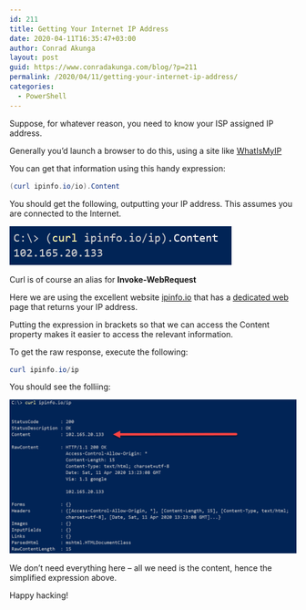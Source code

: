 ```yaml
---
id: 211
title: Getting Your Internet IP Address
date: 2020-04-11T16:35:47+03:00
author: Conrad Akunga
layout: post
guid: https://www.conradakunga.com/blog/?p=211
permalink: /2020/04/11/getting-your-internet-ip-address/
categories:
  - PowerShell
---
```

Suppose, for whatever reason, you need to know your ISP assigned IP address.

Generally you’d launch a browser to do this, using a site like [WhatIsMyIP](https://www.whatismyip.com/)

You can get that information using this handy expression:

```powershell
(curl ipinfo.io/io).Content
```

You should get the following, outputting your IP address. This assumes you are connected to the Internet.

![](images/2020/04/IP-Address-1.png)

Curl is of course an alias for **Invoke-WebRequest**

Here we are using the excellent website [ipinfo.io](https://ipinfo.io/) that has a [dedicated web](https://ipinfo.io/ip) page that returns your IP address.

Putting the expression in brackets so that we can access the Content property makes it easier to access the relevant information. 

To get the raw response, execute the following:

```powershell
curl ipinfo.io/ip
```

You should see the folliing:

![](images/2020/04/IP-Address-2.png)

We don’t need everything here – all we need is the content, hence the simplified expression above.

Happy hacking!
